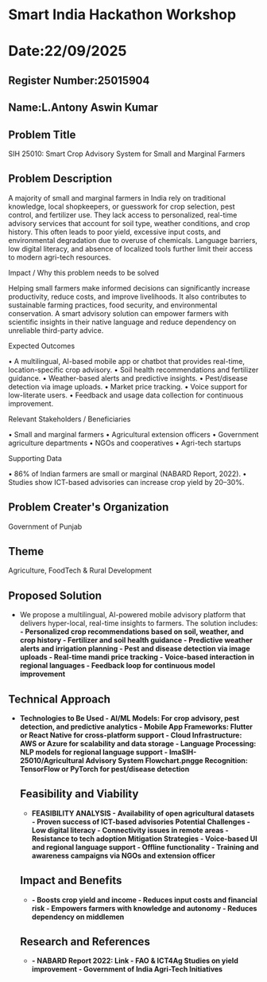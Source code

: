 # Smart India Hackathon Workshop
# Date:22/09/2025
## Register Number:25015904
## Name:L.Antony Aswin Kumar
## Problem Title
SIH 25010: Smart Crop Advisory System for Small and Marginal Farmers
## Problem Description
A majority of small and marginal farmers in India rely on traditional knowledge, local shopkeepers, or guesswork for crop selection, pest control, and fertilizer use. They lack access to personalized, real-time advisory services that account for soil type, weather conditions, and crop history. This often leads to poor yield, excessive input costs, and environmental degradation due to overuse of chemicals. Language barriers, low digital literacy, and absence of localized tools further limit their access to modern agri-tech resources.

Impact / Why this problem needs to be solved

Helping small farmers make informed decisions can significantly increase productivity, reduce costs, and improve livelihoods. It also contributes to sustainable farming practices, food security, and environmental conservation. A smart advisory solution can empower farmers with scientific insights in their native language and reduce dependency on unreliable third-party advice.

Expected Outcomes

• A multilingual, AI-based mobile app or chatbot that provides real-time, location-specific crop advisory.
• Soil health recommendations and fertilizer guidance.
• Weather-based alerts and predictive insights.
• Pest/disease detection via image uploads.
• Market price tracking.
• Voice support for low-literate users.
• Feedback and usage data collection for continuous improvement.

Relevant Stakeholders / Beneficiaries

• Small and marginal farmers
• Agricultural extension officers
• Government agriculture departments
• NGOs and cooperatives
• Agri-tech startups

Supporting Data

• 86% of Indian farmers are small or marginal (NABARD Report, 2022).
• Studies show ICT-based advisories can increase crop yield by 20–30%.

## Problem Creater's Organization
Government of Punjab

## Theme
Agriculture, FoodTech & Rural Development

## Proposed Solution
<ul><li>
We propose a multilingual, AI-powered mobile advisory platform that delivers hyper-local, real-time insights to farmers. The solution includes:<b>
- Personalized crop recommendations based on soil, weather, and crop history<b>
- Fertilizer and soil health guidance<b>
- Predictive weather alerts and irrigation planning<b>
- Pest and disease detection via image uploads<b>
- Real-time mandi price tracking<b>
- Voice-based interaction in regional languages<b>
- Feedback loop for continuous model improvement<b>
</li></ul>

## Technical Approach
<ul><li>Technologies to Be Used<b>
- AI/ML Models: For crop advisory, pest detection, and predictive analytics<b>
- Mobile App Frameworks: Flutter or React Native for cross-platform support<b>
- Cloud Infrastructure: AWS or Azure for scalability and data storage<b>
- Language Processing: NLP models for regional language support<b>
- ImaSIH-25010/Agricultural Advisory System Flowchart.pngge Recognition: TensorFlow or PyTorch for pest/disease detection<b>




## Feasibility and Viability
<ul><li>FEASIBILITY ANALYSIS<b>
- Availability of open agricultural datasets<b>
- Proven success of ICT-based advisories<b>
Potential Challenges<b>
- Low digital literacy<b>
- Connectivity issues in remote areas<b>
- Resistance to tech adoption<b>
Mitigation Strategies<b>
- Voice-based UI and regional language support<b>
- Offline functionality<b>
- Training and awareness campaigns via NGOs and extension officer<b>
</li></ul>

## Impact and Benefits
<UL><li>- Boosts crop yield and income<b>
- Reduces input costs and financial risk<b>
- Empowers farmers with knowledge and autonomy<b>
- Reduces dependency on middlemen<b>


</li></ul>

## Research and References

<ul><li>- NABARD Report 2022: Link<b>
- FAO & ICT4Ag Studies on yield improvement<b>
- Government of India Agri-Tech Initiatives<b>

</li></ul>
